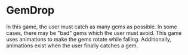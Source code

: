 # GemDrop

In this game, the user must catch as many gems as possible. In some cases, there may be "bad" gems which the user must avoid. This game uses animations to make the gems rotate while falling. Additionally, animations exist when the user finally catches a gem. 
